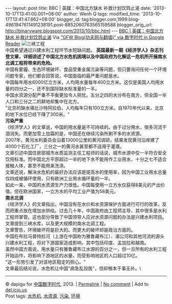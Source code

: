 --- layout: post title: BBC | 英媒：中国北方缺水 补救计划饮鸩止渴 date:
'2013-10-17T13:41:00.001+08:00' author: Wenh Q tags: modified\_time:
'2013-10-17T13:41:47.662+08:00' blogger\_id:
tag:blogger.com,1999:blog-4961947611491238191.post-8852060763565159588
blogger\_orig\_url: http://binaryware.blogspot.com/2013/10/bbc.html ---
[BBC | 英媒：中国北方缺水
补救计划饮鸩止渴](http://feedproxy.google.com/~r/chinagfwblog/~3/o2ukBL75OXI/)
Via ["GFW Blog(功夫网与翻墙)" via 数字时代 in Google
Reader](https://www.blogger.com/blogger.g?blogID=4961947611491238191&pli=1)
![三峡工程](http://wscdn.bbc.co.uk/worldservice/assets/images/2012/07/05/120705110853_three_gorges_dam_xinhua_cr464.jpg)\
中国希望通过兴建水利工程环节水短缺问题。
**英国最新一期《经济学人》杂志刊登文章，详细讲述了中国北方水危机困境以及中国政府为化解这一危机所开展南水北调工程将带来的危险。**\
中国有雾霾、生态环境破坏、食品受重金属污染等问题，但只要询问任何一个环境问题专家，他们都会回答说，中国面临的最严重问题是水。\
中国每年用水6000亿立方米，人均用水量每年400立方米。这仅是美国人均用水量的四分之一，还不到国际缺水标准量的一半。\
中国水资源分配严重不平衡更加令人担忧。五分之四的水分布在南方，但全国一半人口和三分之二的耕地却集中在北方。\
"北京的缺水堪比沙特阿拉伯，人均每年只有100立方米。自1970年代以来，北京的地下水位已经下降了300米。"\
**污染严重**\
《经济学人》的文章说，中国的用水量是不可持续的。由于过分用水，很多河流干涸消失。而更加雪上加霜的是，中国还在继续污染所剩不多的水资源。\
2007年，黄河水利委员会沿着13000公里的黄河调研，结果发现黄河沿岸建了4000个石化工厂，三分之一的黄河水甚至都不适用于灌溉。\
文章引述中国住房部城市水质监测主任工程师的话说，城市水源中仅一半符合安全饮用标准。而中国北方平原超过一半的地下水不能用作工业用水，十分之七不适合接触人体，甚至不能用来洗涤。\
文章还说，解决水危机的最好办法应该是提高水的使用率，因为中国工业用水总量仅四成被循环使用，只有欧洲工业用水循环量的一半。\
如此一来，中国的水资源生产力很低。中国每使用一立方水仅获得8美元的产出价值。但在欧洲国家，一立方水的平均工业产值为58美元。\
**南水北调**\
《经济学人》的文章指出，中国没有在水价和水资源保护方面进行可行的改革，反而把重点放在增加水供给。过去几十年，中国政府由工程师主导，其中很多是水利工程师掌管。这也部分导致了中国领导人应对水资源问题的办法是兴建水利项目。\
文章提到三峡水库，以及更大规模的南水北调工程。\
文章警告，环境破坏将是巨大的。而更大的破坏却是政治方面的。\
中国在布拉马普特拉河（上游在中国称为雅鲁藏布江）、湄公河和其他河流的源头兴建水利工程，将对下游国家造成影响，其中包括印度、孟加拉和越南。\
虽然中国方面说，用水量只有雅鲁藏布江水源的百分之一，但一旦所有的水利工程开始运作，将影响下游地区的水量，而受影响地区的人口超过10亿。\
"这一形势引发了对该地区稳定的担心。"\
文章最后结论说，水危机让中国"病急乱投医"，但却根本于事无补。\

* * * * *

© dapigu for [中国数字时代](http://chinadigitaltimes.net/chinese), 2013.
|
[Permalink](http://chinadigitaltimes.net/chinese/2013/10/bbc-%E8%8B%B1%E5%AA%92%EF%BC%9A%E4%B8%AD%E5%9B%BD%E5%8C%97%E6%96%B9%E7%BC%BA%E6%B0%B4-%E8%A1%A5%E6%95%91%E8%AE%A1%E5%88%92%E9%A5%AE%E9%B8%A9%E6%AD%A2%E6%B8%B4/)
| [No
comment](http://chinadigitaltimes.net/chinese/2013/10/bbc-%E8%8B%B1%E5%AA%92%EF%BC%9A%E4%B8%AD%E5%9B%BD%E5%8C%97%E6%96%B9%E7%BC%BA%E6%B0%B4-%E8%A1%A5%E6%95%91%E8%AE%A1%E5%88%92%E9%A5%AE%E9%B8%A9%E6%AD%A2%E6%B8%B4/#comments)
| Add to
[del.icio.us](http://del.icio.us/post?url=http://chinadigitaltimes.net/chinese/2013/10/bbc-%E8%8B%B1%E5%AA%92%EF%BC%9A%E4%B8%AD%E5%9B%BD%E5%8C%97%E6%96%B9%E7%BC%BA%E6%B0%B4-%E8%A1%A5%E6%95%91%E8%AE%A1%E5%88%92%E9%A5%AE%E9%B8%A9%E6%AD%A2%E6%B8%B4/&title=BBC%20%7C%20%E8%8B%B1%E5%AA%92%EF%BC%9A%E4%B8%AD%E5%9B%BD%E5%8C%97%E6%96%B9%E7%BC%BA%E6%B0%B4%20%E8%A1%A5%E6%95%91%E8%AE%A1%E5%88%92%E9%A5%AE%E9%B8%A9%E6%AD%A2%E6%B8%B4)
\
 Post tags:
[水危机](http://chinadigitaltimes.net/chinese/tag/%E6%B0%B4%E5%8D%B1%E6%9C%BA/?category=10466),
[水资源](http://chinadigitaltimes.net/chinese/tag/%E6%B0%B4%E8%B5%84%E6%BA%90/?category=10466),
[污染](http://chinadigitaltimes.net/chinese/tag/%E6%B1%A1%E6%9F%93/?category=10466),
[环境](http://chinadigitaltimes.net/chinese/tag/%E7%8E%AF%E5%A2%83/?category=10466)
